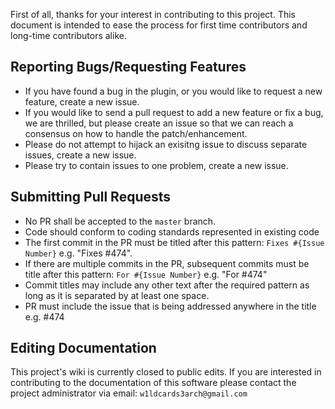 First of all, thanks for your interest in contributing to this project. This document is intended to ease the process for first time contributors and long-time contributors alike.

## Reporting Bugs/Requesting Features

- If you have found a bug in the plugin, or you would like to request a new feature, create a new issue.
- If you would like to send a pull request to add a new feature or fix a bug, we are thrilled, but please create an issue so that we can reach a consensus on how to handle the patch/enhancement.
- Please do not attempt to hijack an exisitng issue to discuss separate issues, create a new issue.
- Please try to contain issues to one problem, create a new issue.

## Submitting Pull Requests

- No PR shall be accepted to the `master` branch.
- Code should conform to coding standards represented in existing code
- The first commit in the PR must be titled after this pattern: `Fixes #{Issue Number}` e.g. "Fixes #474".
- If there are multiple commits in the PR, subsequent commits must be title after this pattern: `For #{Issue Number}` e.g. "For #474"
- Commit titles may include any other text after the required pattern as long as it is separated by at least one space.
- PR must include the issue that is being addressed anywhere in the title e.g. #474

## Editing Documentation

This project's wiki is currently closed to public edits. If you are interested in contributing to the documentation of this software please contact the project administrator via email: `w1ldcards3arch@gmail.com`